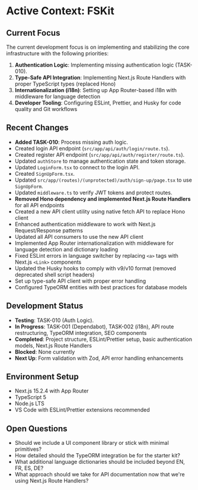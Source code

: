 # Active Context: FSKit

## Current Focus

The current development focus is on implementing and stabilizing the core infrastructure with the following priorities:

1.  **Authentication Logic**: Implementing missing authentication logic (TASK-010).
2.  **Type-Safe API Integration**: Implementing Next.js Route Handlers with proper TypeScript types (replaced Hono)
3.  **Internationalization (i18n)**: Setting up App Router-based i18n with middleware for language detection
4.  **Developer Tooling**: Configuring ESLint, Prettier, and Husky for code quality and Git workflows

## Recent Changes

- **Added TASK-010**: Process missing auth logic.
- Created login API endpoint (`src/app/api/auth/login/route.ts`).
- Created register API endpoint (`src/app/api/auth/register/route.ts`).
- Updated `authStore` to manage authentication state and token storage.
- Updated `LoginForm.tsx` to connect to the login API.
- Created `SignUpForm.tsx`.
- Updated `src/app/(routes)/(unprotected)/auth/sign-up/page.tsx` to use `SignUpForm`.
- Updated `middleware.ts` to verify JWT tokens and protect routes.
- **Removed Hono dependency and implemented Next.js Route Handlers** for all API endpoints
- Created a new API client utility using native fetch API to replace Hono client
- Enhanced authentication middleware to work with Next.js Request/Response patterns
- Updated all API consumers to use the new API client
- Implemented App Router internationalization with middleware for language detection and dictionary loading
- Fixed ESLint errors in language switcher by replacing `<a>` tags with Next.js `<Link>` components
- Updated the Husky hooks to comply with v9/v10 format (removed deprecated shell script headers)
- Set up type-safe API client with proper error handling
- Configured TypeORM entities with best practices for database models

## Development Status

- **Testing**: TASK-010 (Auth Logic).
- **In Progress**: TASK-001 (Dependabot), TASK-002 (i18n), API route restructuring, TypeORM integration, SEO components
- **Completed**: Project structure, ESLint/Prettier setup, basic authentication models, Next.js Route Handlers
- **Blocked**: None currently
- **Next Up**: Form validation with Zod, API error handling enhancements

## Environment Setup

- Next.js 15.2.4 with App Router
- TypeScript 5
- Node.js LTS
- VS Code with ESLint/Prettier extensions recommended

## Open Questions

- Should we include a UI component library or stick with minimal primitives?
- How detailed should the TypeORM integration be for the starter kit?
- What additional language dictionaries should be included beyond EN, FR, ES, DE?
- What approach should we take for API documentation now that we're using Next.js Route Handlers?
